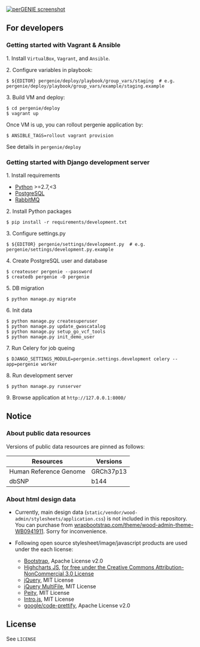 [![perGENIE screenshot](http://knmkr.info/img/portfolio/pergenie/pergenie.png)](http://pergenie.org/)

## For developers

### Getting started with Vagrant & Ansible

1\. Install `VirtualBox`, `Vagrant`, and `Ansible`.

2\. Configure variables in playbook:

```
$ ${EDITOR} pergenie/deploy/playbook/group_vars/staging  # e.g. pergenie/deploy/playbook/group_vars/example/staging.example
```

3\. Build VM and deploy:

```
$ cd pergenie/deploy
$ vagrant up
```

Once VM is up, you can rollout pergenie application by:

```
$ ANSIBLE_TAGS=rollout vagrant provision
```

See details in `pergenie/deploy`


### Getting started with Django development server

1\. Install requirements

- [Python](https://www.python.org/) >=2.7,<3
- [PostgreSQL](http://www.postgresql.org/)
- [RabbitMQ](https://www.rabbitmq.com/)

2\. Install Python packages

```
$ pip install -r requirements/development.txt
```

3\. Configure settings.py

```
$ ${EDITOR} pergenie/settings/development.py  # e.g. pergenie/settings/development.py.example
```

4\. Create PostgreSQL user and database

```
$ createuser pergenie --password
$ createdb pergenie -O pergenie
```

5\. DB migration

```
$ python manage.py migrate
```

6\. Init data

```
$ python manage.py createsuperuser
$ python manage.py update_gwascatalog
$ python manage.py setup_go_vcf_tools
$ python manage.py init_demo_user
```

7\. Run Celery for job queing

```
$ DJANGO_SETTINGS_MODULE=pergenie.settings.development celery --app=pergenie worker
```

8\. Run development server

```
$ python manage.py runserver
```

9\. Browse application at `http://127.0.0.1:8000/`


## Notice

### About public data resources

Versions of public data resources are pinned as follows:

| Resources              | Versions         |
|------------------------|------------------|
| Human Reference Genome | GRCh37p13        |
| dbSNP                  | b144             |


### About html design data

- Currently, main design data (`static/vendor/wood-admin/stylesheets/application.css`) is not included in this repository. You can purchase from [wrapbootstrap.com/theme/wood-admin-theme-WB0941911](//wrapbootstrap.com/theme/wood-admin-theme-WB0941911). Sorry for inconvenience.

- Following open source stylesheet/image/javascript products are used under the each license:
  - [Bootstrap](//getbootstrap.com/), Apache License v2.0
  - [Highcharts JS](//www.highcharts.com/), [for free under the Creative Commons Attribution-NonCommercial 3.0 License](//shop.highsoft.com/highcharts.html)
  - [jQuery](//jquery.com/), MIT License
  - [jQuery MultiFile](//www.fyneworks.com/jquery/multifile/), MIT License
  - [Peity](//benpickles.github.io/peity/), MIT License
  - [Intro.js](//usablica.github.io/intro.js/), MIT License
  - [google/code-prettify](//github.com/google/code-prettify/), Apache License v2.0


## License

See `LICENSE`
